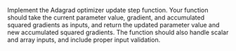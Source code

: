Implement the Adagrad optimizer update step function. Your function should take the current parameter value, gradient, and accumulated squared gradients as inputs, and return the updated parameter value and new accumulated squared gradients. The function should also handle scalar and array inputs, and include proper input validation.
